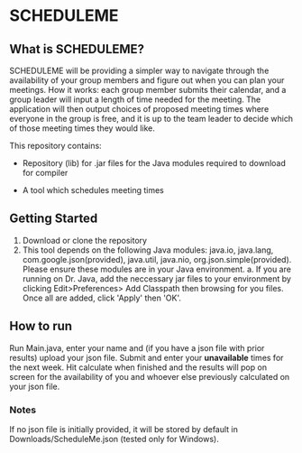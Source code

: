 # SCHEDULEME


## What is SCHEDULEME?

SCHEDULEME will be providing a simpler way to navigate through the availability of your group members and figure out when you can plan your meetings. How it works: each group member submits their calendar, and a group leader will input a length of time needed for the meeting. The application will then output choices of proposed meeting times where everyone in the group is free, and it is up to the team leader to decide which of those meeting times they would like. 

This repository contains:

* Repository (lib) for .jar files for the Java modules required to download for compiler
	
* A tool which schedules meeting times


## Getting Started

1. Download or clone the repository
2. This tool depends on the following Java modules: java.io, java.lang, com.google.json(provided), java.util, java.nio, org.json.simple(provided). Please ensure these modules are in your Java environment.
  a. If you are running on Dr. Java, add the neccessary jar files to your environment by clicking Edit>Preferences> Add Classpath then browsing for you files. Once all are added, click 'Apply' then 'OK'.

## How to run

Run Main.java, enter your name and (if you have a json file with prior results) upload your json file.
Submit and enter your **unavailable** times for the next week.
Hit calculate when finished and the results will pop on screen for the availability of you and whoever else previously calculated on your json file.

### Notes

If no json file is initially provided, it will be stored by default in Downloads/ScheduleMe.json (tested only for Windows).



